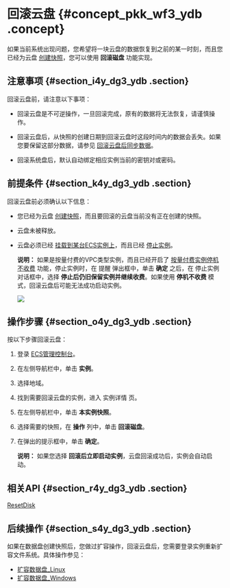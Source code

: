# 回滚云盘 {#concept_pkk_wf3_ydb .concept}

如果当前系统出现问题，您希望将一块云盘的数据恢复到之前的某一时刻，而且您已经为云盘 [创建快照](cn.zh-CN/用户指南/快照/创建快照.md#)，您可以使用 **回滚磁盘** 功能实现。

## 注意事项 {#section_i4y_dg3_ydb .section}

回滚云盘前，请注意以下事项：

-   回滚云盘是不可逆操作，一旦回滚完成，原有的数据将无法恢复，请谨慎操作。

-   回滚云盘后，从快照的创建日期到回滚云盘时这段时间内的数据会丢失。如果您要保留这部分数据，请参见 [回滚云盘后同步数据](https://help.aliyun.com/document_detail/40628.html)。

-   回滚系统盘后，默认自动绑定相应实例当前的密钥对或密码。


## 前提条件 {#section_k4y_dg3_ydb .section}

回滚云盘前必须确认以下信息：

-   您已经为云盘 [创建快照](cn.zh-CN/用户指南/快照/创建快照.md#)，而且要回滚的云盘当前没有正在创建的快照。

-   云盘未被释放。

-   云盘必须已经 [挂载到某台ECS实例上](cn.zh-CN/用户指南/云盘/挂载云盘.md#)，而且已经 [停止实例](cn.zh-CN/用户指南/实例/启动或停止实例.md#)。

    **说明：** 如果是按量付费的VPC类型实例，而且已经开启了 [按量付费实例停机不收费](../cn.zh-CN/产品定价/按量付费实例停机不收费.md#) 功能，停止实例时，在 提醒 弹出框中，单击 **确定** 之后，在 停止实例 对话框中，选择 **停止后仍旧保留实例并继续收费**。如果使用 **停机不收费** 模式，回滚云盘后可能无法成功启动实例。

    ![](http://static-aliyun-doc.oss-cn-hangzhou.aliyuncs.com/assets/img/9676/5328_zh-CN.png)


## 操作步骤 {#section_o4y_dg3_ydb .section}

按以下步骤回滚云盘：

1.  登录 [ECS管理控制台](https://ecs.console.aliyun.com/#/home)。
2.  在左侧导航栏中，单击 **实例**。
3.  选择地域。
4.  找到需要回滚云盘的实例，进入 实例详情 页。
5.  在左侧导航栏中，单击 **本实例快照**。
6.  选择需要的快照，在 **操作** 列中，单击 **回滚磁盘**。
7.  在弹出的提示框中，单击 **确定**。

    **说明：** 如果您选择 **回滚后立即启动实例**，云盘回滚成功后，实例会自动启动。


## 相关API {#section_r4y_dg3_ydb .section}

[ResetDisk](../cn.zh-CN/API参考/磁盘/ResetDisk.md#)

## 后续操作 {#section_s4y_dg3_ydb .section}

如果在数据盘创建快照后，您做过扩容操作，回滚云盘后，您需要登录实例重新扩容文件系统。具体操作参见：

-   [扩容数据盘\_Linux](cn.zh-CN/用户指南/云盘/扩容云盘/扩容数据盘_Linux.md#)
-   [扩容数据盘\_Windows](cn.zh-CN/用户指南/云盘/扩容云盘/扩容数据盘_Windows.md#)

